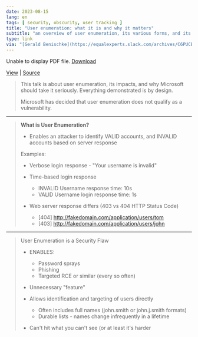 ```yaml
---
date: 2023-08-15
lang: en
tags: [ security, obscurity, user tracking ]
title: "User enumeration: what it is and why it matters"
subtitle: "an overview of user enumeration, its various forms, and its impacts"
type: link
via: "[Gerald Benischke](https://equalexperts.slack.com/archives/C6PUCB37E/p1692056078523089)"
---
```


<object data="https://cdn.githubraw.com/nyxgeek/track_the_planet/main/nyxgeek_Track_the_Planet_2023.08.14.pdf" type="application/pdf" width="100%">
    <p>Unable to display PDF file. <a href="https://cdn.githubraw.com/nyxgeek/track_the_planet/main/nyxgeek_Track_the_Planet_2023.08.14.pdf">Download</a></p>
</object>

[View](https://cdn.githubraw.com/nyxgeek/track_the_planet/main/nyxgeek_Track_the_Planet_2023.08.14.pdf) | [Source](https://github.com/nyxgeek/track_the_planet/blob/main/nyxgeek_Track_the_Planet_2023.08.14.pdf)

> This talk is about user enumeration, its impacts, and why Microsoft should take it seriously. Everything demonstrated is by design.
>
> Microsoft has decided that user enumeration does not qualify as a vulnerability.

---

> **What is User Enumeration?**
>
> * Enables an attacker to identify VALID accounts, and INVALID accounts based on server response
>
> Examples:
>
> * Verbose login response - "Your username is invalid"
>
> * Time-based login response
>     * INVALID Username response time: 10s
>     *  VALID Username login response time: 1s
>
> * Web server response differs (403 vs 404 HTTP Status Code)
>     * [404] http://fakedomain.com/application/users/tom
>     * [403] http://fakedomain.com/application/users/john

---

> User Enumeration is a Security Flaw
>
> * ENABLES:
>     * Password sprays
>     * Phishing
>     * Targeted RCE or similar (every so often)
>
> * Unnecessary "feature"
>
> * Allows identification and targeting of users directly
>     * Often includes full names (john.smith or john.j.smith formats)
>     * Durable lists - names change infrequently in a lifetime
>
> * Can't hit what you can't see (or at least it's harder
